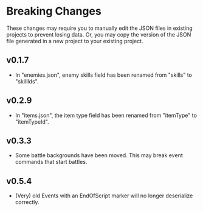 Breaking Changes
================

These changes may require you to manually edit the JSON files in existing projects to prevent losing data. Or, you may copy the version of the JSON file generated in a new project to your existing project.

v0.1.7
------
 - In "enemies.json", enemy skills field has been renamed from "skills" to "skillIds".

v0.2.9
------
 - In "items.json", the item type field has been renamed from "itemType" to "itemTypeId".

v0.3.3
------
 - Some battle backgrounds have been moved. This may break event commands that start battles.

v0.5.4
------
 - (Very) old Events with an EndOfScript marker will no longer deserialize correctly.
